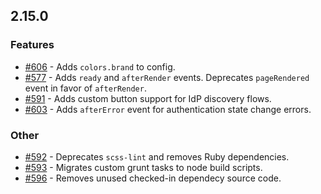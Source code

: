 ## 2.15.0

### Features

- [#606](https://github.com/okta/okta-signin-widget/pull/606) - Adds `colors.brand` to config.
- [#577](https://github.com/okta/okta-signin-widget/pull/577) - Adds `ready` and `afterRender` events. Deprecates `pageRendered` event in favor of `afterRender`.
- [#591](https://github.com/okta/okta-signin-widget/pull/591) - Adds custom button support for IdP discovery flows.
- [#603](https://github.com/okta/okta-signin-widget/pull/603) - Adds `afterError` event for authentication state change errors.

### Other

- [#592](https://github.com/okta/okta-signin-widget/pull/592) - Deprecates `scss-lint` and removes Ruby dependencies.
- [#593](https://github.com/okta/okta-signin-widget/pull/593) - Migrates custom grunt tasks to node build scripts.
- [#596](https://github.com/okta/okta-signin-widget/pull/596) - Removes unused checked-in dependecy source code.
